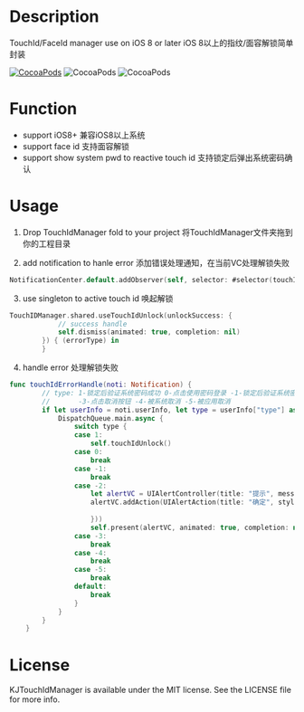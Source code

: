 # Description
TouchId/FaceId manager use on iOS 8 or later iOS 8以上的指纹/面容解锁简单封装

[![CocoaPods](https://img.shields.io/cocoapods/v/KJTouchIdManager.svg)](https://cocoapods.org/pods/KJTouchIdManager)
![CocoaPods](https://img.shields.io/cocoapods/p/KJTouchIdManager.svg)
![CocoaPods](https://img.shields.io/cocoapods/l/KJTouchIdManager.svg)

# Function               
* support iOS8+ 兼容iOS8以上系统
* support face id 支持面容解锁   
* support show system pwd to reactive touch id 支持锁定后弹出系统密码确认

# Usage
1. Drop TouchIdManager fold to your project 将TouchIdManager文件夹拖到你的工程目录

2. add notification to hanle error 添加错误处理通知，在当前VC处理解锁失败

```Swift
NotificationCenter.default.addObserver(self, selector: #selector(touchIdErrorHandle(noti:)), name: NSNotification.Name(rawValue: KeyNotificationTouchIdFail), object: nil)
```

3. use singleton to active touch id 唤起解锁

```Swift
TouchIDManager.shared.useTouchIdUnlock(unlockSuccess: {
            // success handle
            self.dismiss(animated: true, completion: nil)
        }) { (errorType) in
        }
```

4. handle error 处理解锁失败

```Swift
func touchIdErrorHandle(noti: Notification) {
        // type: 1-锁定后验证系统密码成功 0-点击使用密码登录 -1-锁定后验证系统密码失败 -2-验证失败，指纹不匹配
        //       -3-点击取消按钮 -4-被系统取消 -5-被应用取消
        if let userInfo = noti.userInfo, let type = userInfo["type"] as? Int {
            DispatchQueue.main.async {
                switch type {
                case 1:
                    self.touchIdUnlock()
                case 0:
                    break
                case -1:
                    break
                case -2:
                    let alertVC = UIAlertController(title: "提示", message: "指纹不匹配", preferredStyle: .alert)
                    alertVC.addAction(UIAlertAction(title: "确定", style: .default, handler: { (alert) in
                        
                    }))
                    self.present(alertVC, animated: true, completion: nil)
                case -3:
                    break
                case -4:
                    break
                case -5:
                    break
                default:
                    break
                }
            }
        }
    }
```
# License
KJTouchIdManager is available under the MIT license. See the LICENSE file for more info.
